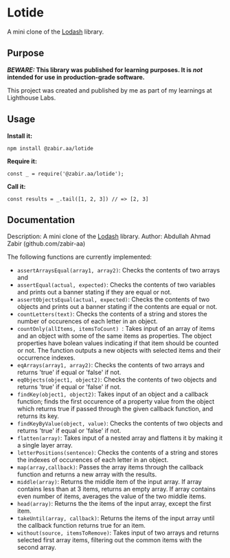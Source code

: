 # Lotide

A mini clone of the [Lodash](https://lodash.com) library.

## Purpose

**_BEWARE:_ This library was published for learning purposes. It is _not_ intended for use in production-grade software.**

This project was created and published by me as part of my learnings at Lighthouse Labs. 

## Usage

**Install it:**

`npm install @zabir.aa/lotide`

**Require it:**

`const _ = require('@zabir.aa/lotide');`

**Call it:**

`const results = _.tail([1, 2, 3]) // => [2, 3]`

## Documentation

Description: A mini clone of the [Lodash](https://lodash.com) library.
Author: Abdullah Ahmad Zabir (github.com/zabir-aa)

The following functions are currently implemented:

* `assertArraysEqual(array1, array2)`: Checks the contents of two arrays and 
* `assertEqual(actual, expected)`: Checks the contents of two variables and prints out a banner stating if they are equal or not.
* `assertObjectsEqual(actual, expected)`: Checks the contents of two objects and prints out a banner stating if the contents are equal or not.
* `countLetters(text)`: Checks the contents of a string and stores the number of occurences of each letter in an object.
* `countOnly(allItems, itemsToCount) `: Takes input of an array of items and an object with some of the same items as properties. The object properties have bolean values indicating if that item should be counted or not. The function outputs a new objects with selected items and their occurrence indexes.
* `eqArrays(array1, array2)`: Checks the contents of two arrays and returns 'true' if equal or 'false' if not.
* `eqObjects(object1, object2)`: Checks the contents of two objects and returns 'true' if equal or 'false' if not.
* `findKey(object1, object2)`: Takes input of an object and a callback function; finds the first occurence of a property value from the object which returns true if passed through the given callback function, and returns its key.
* `findKeyByValue(object, value)`: Checks the contents of two objects and returns 'true' if equal or 'false' if not.
* `flatten(array)`: Takes input of a nested array and flattens it by making it a single layer array. 
* `letterPositions(sentence)`: Checks the contents of a string and stores the indexes of occurences of each letter in an object.
* `map(array,callback)`: Passes the array items through the callback function and returns a new array with the results.
* `middle(array)`: Returns the middle item of the input array. If array contains less than at 3 items, returns an empty array. If array contains even number of items, averages the value of the two middle items.
* `head(array)`: Returns the the items of the input array, except the first item.
* `takeUntil(array, callback)`: Returns the items of the input array until the callback function returns true for an item.
* `without(source, itemsToRemove)`: Takes input of two arrays and returns selected first array items, filtering out the common items with the second array.






